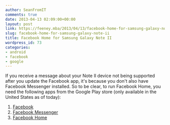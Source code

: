 ```yaml
---
author: SeanFromIT
comments: true
date: 2013-04-13 02:09:00+00:00
layout: post
link: https://feeney.mba/2013/04/13/facebook-home-for-samsung-galaxy-note-ii/
slug: facebook-home-for-samsung-galaxy-note-ii
title: Facebook Home for Samsung Galaxy Note II
wordpress_id: 73
categories:
- android
- facebook
- google
---
```


If you receive a message about your Note II device not being supported after you update the Facebook app, it's because you don't also have Facebook Messenger installed. So to be clear, to run Facebook Home, you need the following apps from the Google Play store (only available in the United States as of today):  
  


  1. [Facebook](https://play.google.com/store/apps/details?id=com.facebook.katana&feature=nav_result)
  2. [Facebook Messenger](https://play.google.com/store/apps/details?id=com.facebook.orca&feature=nav_other)
  3. [Facebook Home](https://play.google.com/store/apps/details?id=com.facebook.home&feature=search_result)

